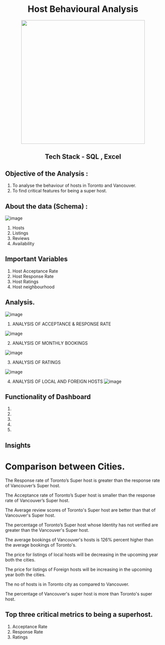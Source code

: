 <div align = "center" >
  
  # Host Behavioural Analysis
  
</div>
<div align = "center" >
<img src="https://encrypted-tbn0.gstatic.com/images?q=tbn:ANd9GcTzN2ckUmi2GMfVhk6FPjwbdlMNOwbrx_niAQ&usqp=CAU" width="400" height = "100" />


## Tech Stack - SQL , Excel
</div>

## Objective of the Analysis :
1. To analyse the behaviour of hosts in Toronto and Vancouver.
2. To find critical features for being a super host.

## About the data (Schema) :
![image](https://user-images.githubusercontent.com/106676849/191820744-6e67bf33-0827-43b0-b52d-a7dee3c3154a.png)

1. Hosts 
2. Listings
3. Reviews 
4. Availability


## Important Variables
1. Host Acceptance Rate
2. Host Response Rate
3. Host Ratings
4. Host neighbourhood

## Analysis.

![image](https://user-images.githubusercontent.com/106676849/191822100-efc7aa29-4394-458c-a21e-b718a65848b4.png)

1. ANALYSIS OF ACCEPTANCE & RESPONSE RATE  

![image](https://user-images.githubusercontent.com/106676849/191822126-88e26fa3-ba72-4205-9ea8-2546c0b8eb49.png)

2. ANALYSIS OF MONTHLY BOOKINGS

![image](https://user-images.githubusercontent.com/106676849/192198633-8399bf25-54f6-4cb9-8ca1-a56d313c2a5a.png)

3. ANALYSIS OF RATINGS

![image](https://user-images.githubusercontent.com/106676849/192198688-3b4aa2c3-c1c4-4baf-a31c-c41716ecf5d2.png)

4. ANALYSIS OF LOCAL AND FOREIGN HOSTS
![image](https://user-images.githubusercontent.com/106676849/192198763-6a819b4b-c8c3-48e4-a615-f0a0af0565f1.png)

## Functionality of Dashboard 
1. 
2.
3.
4.
5.

## Insights
# Comparison between Cities.

The Response rate of Toronto’s Super host is greater than the response rate of Vancouver’s Super host.
 
The Acceptance rate of Toronto’s Super host is smaller than the response rate of Vancouver’s Super host.
 
The Average review scores of Toronto's Super host are better than that of Vancouver's Super host.
 
The percentage of Toronto’s Super host whose Identity has not verified are greater than the Vancouver's Super host. 
 
The average bookings of Vancouver's hosts is 126% percent higher than the average bookings of Toronto's.
 
The  price for listings of  local hosts will be decreasing in the upcoming year  both the cities.
 
The  price for  listings of  Foreign hosts will be increasing in the upcoming year  both the cities.
 
The no of hosts is in Toronto city as compared to Vancouver. 

The percentage of  Vancouver's super host is more than Toronto's super host.

## Top three critical metrics to being a superhost.
1. Acceptance Rate
2. Response Rate
3. Ratings

